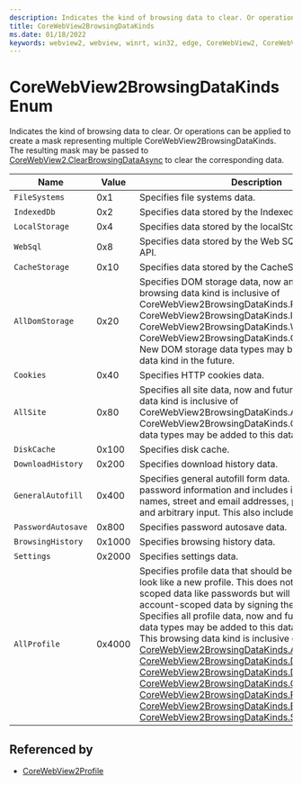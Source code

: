 ```yaml
---
description: Indicates the kind of browsing data to clear. Or operations can be applied to create a mask representing multiple CoreWebView2BrowsingDataKinds. The resulting mask may be passed to CoreWebView2.ClearBrowsingDataAsync to clear the corresponding data.
title: CoreWebView2BrowsingDataKinds
ms.date: 01/18/2022
keywords: webview2, webview, winrt, win32, edge, CoreWebView2, CoreWebView2Controller, browser control, edge html, CoreWebView2BrowsingDataKinds
---
```


# CoreWebView2BrowsingDataKinds Enum

Indicates the kind of browsing data to clear. Or operations can be applied to create a mask representing multiple CoreWebView2BrowsingDataKinds. The resulting mask may be passed to [CoreWebView2.ClearBrowsingDataAsync](corewebview2.md#clearbrowsingdataasync) to clear the corresponding data.

| Name |  Value | Description |
|--|--|--|
|`FileSystems` | 0x1  |  Specifies file systems data.|
|`IndexedDb` | 0x2  |  Specifies data stored by the IndexedDB DOM feature.|
|`LocalStorage` | 0x4  |  Specifies data stored by the localStorage DOM API.|
|`WebSql` | 0x8  |  Specifies data stored by the Web SQL database DOM API.|
|`CacheStorage` | 0x10  |  Specifies data stored by the CacheStorge DOM API.|
|`AllDomStorage` | 0x20  |  Specifies DOM storage data, now and future. This browsing data kind is inclusive of CoreWebView2BrowsingDataKinds.FileSystems, CoreWebView2BrowsingDataKinds.IndexedDb, CoreWebView2BrowsingDataKinds.WebSql, CoreWebView2BrowsingDataKinds.CacheStorage. New DOM storage data types may be added to this data kind in the future.|
|`Cookies` | 0x40  |  Specifies HTTP cookies data.|
|`AllSite` | 0x80  |  Specifies all site data, now and future. This browsing data kind is inclusive of CoreWebView2BrowsingDataKinds.AllDomStorage and CoreWebView2BrowsingDataKinds.Cookies. New site data types may be added to this data kind in the future.|
|`DiskCache` | 0x100  |  Specifies disk cache.|
|`DownloadHistory` | 0x200  |  Specifies download history data.|
|`GeneralAutofill` | 0x400  |  Specifies general autofill form data. This excludes password information and includes information like: names, street and email addresses, phone numbers, and arbitrary input. This also includes payment data.|
|`PasswordAutosave` | 0x800  |  Specifies password autosave data.|
|`BrowsingHistory` | 0x1000  |  Specifies browsing history data.|
|`Settings` | 0x2000  |  Specifies settings data.|
|`AllProfile` | 0x4000  |  Specifies profile data that should be wiped to make it look like a new profile. This does not delete account-scoped data like passwords but will remove access to account-scoped data by signing the user out. Specifies all profile data, now and future. New profile data types may be added to this data kind in the future. This browsing data kind is inclusive of [CoreWebView2BrowsingDataKinds.AllSite](corewebview2browsingdatakinds.md#allsite), [CoreWebView2BrowsingDataKinds.DiskCache](corewebview2browsingdatakinds.md#diskcache), [CoreWebView2BrowsingDataKinds.DownloadHistory](corewebview2browsingdatakinds.md#downloadhistory), [CoreWebView2BrowsingDataKinds.GeneralAutofill](corewebview2browsingdatakinds.md#generalautofill), [CoreWebView2BrowsingDataKinds.PasswordAutosave](corewebview2browsingdatakinds.md#passwordautosave), [CoreWebView2BrowsingDataKinds.BrowsingHistory](corewebview2browsingdatakinds.md#browsinghistory), [CoreWebView2BrowsingDataKinds.Settings](corewebview2browsingdatakinds.md#settings).|


## Referenced by

- [CoreWebView2Profile](corewebview2profile.md)
